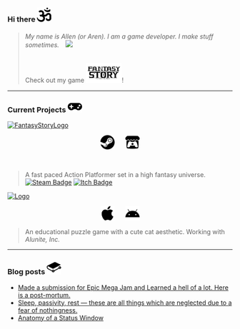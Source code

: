 ### Hi there <img src="img/om-solid.svg" width="32">

> ###### My name is *Allen* (or *Aren*). I am a game developer. I make stuff sometimes. <img style="margin-left:10px;" src="https://allenoliver.github.io/images/mushroomgrow.gif">
> Check out my game <img src="img/logo_dark.png" width="80">!


---
###  Current Projects <img src="img/gamepad-solid.svg" width="32">


[![FantasyStoryLogo][fantasyStoryLogoBlk]][fantasyStorySteamPage]
<p align="center">
    <img style="margin-right:10px;" src="img/steam.svg" width="32"/>
    <img style="margin-left:10px;" src="img/itch-dot-io.svg" width="32"/>
</p>

<br/>

> A fast paced Action Platformer set in a high fantasy universe. 
>[![Steam Badge][fantasyStorySteamBadge]][fantasyStorySteamPage]
>[![Itch Badge][fantasyStoryItchBadge]][fantasyStoryItchPage]

[![Logo][puzzleMuseumLogo]][puzzleMuseumWebsite]

<p align="center">
    <img style="margin-right:10px;" src="img/apple.svg" width="32"/>
    <img style="margin-left:10px;" src="img/android.svg" width="32"/>
</p>

> An educational puzzle game with a cute cat aesthetic. Working with *Alunite, Inc.*
---
### Blog posts <img src="img/gitbook.svg" width="32">
<!-- BLOG-POST-LIST:START -->
- [Made a submission for Epic Mega Jam and Learned a hell of a lot. Here is a post-mortum.](https://www.reddit.com/r/u_ArenDev/comments/phgz49/made_a_submission_for_epic_mega_jam_and_learned_a/)
- [Sleep, passivity, rest — these are all things which are neglected due to a fear of nothingness.](https://www.reddit.com/r/u_ArenDev/comments/lxekn7/sleep_passivity_rest_these_are_all_things_which/)
- [Anatomy of a Status Window](https://www.reddit.com/r/u_ArenDev/comments/kq9uxj/anatomy_of_a_status_window/)
<!-- BLOG-POST-LIST:END -->


<!-- References -->
[fantasyStoryLogoBlk]: https://allenoliver.github.io/FantasyStory/images/logo_dark.png

[fantasyStorySteamPage]: https://store.steampowered.com/app/1264840/Fantasy_Story/

[fantasyStorySteamBadge]: https://img.shields.io/badge/Steam-Check%20it!-red?style=plastic&logo=steam

[fantasyStoryItchPage]: https://keigames.itch.io/fantasy-story

[fantasyStoryItchBadge]: https://img.shields.io/badge/itch.io-Check%20it!-red?style=plastic&logo=itch.io

[puzzleMuseumLogo]: https://images.squarespace-cdn.com/content/v1/5ee0db6d27cc552b9ab12ab6/1606486316399-G6AYI7XBX2URTOXNSL1W/ke17ZwdGBToddI8pDm48kH3Q8TjQNHoGSBCBu-WKmJJ7gQa3H78H3Y0txjaiv_0fDoOvxcdMmMKkDsyUqMSsMWxHk725yiiHCCLfrh8O1z5QPOohDIaIeljMHgDF5CVlOqpeNLcJ80NK65_fV7S1UesK-rXRrrWPYlj-RLsCyCzPrMqu8tDvN8Ak6bXTozbdH3bqxw7fF48mhrq5Ulr0Hg/puzzle+museum+title.png

[puzzleMuseumWebsite]: https://www.alunite.jp/puzzle-museum